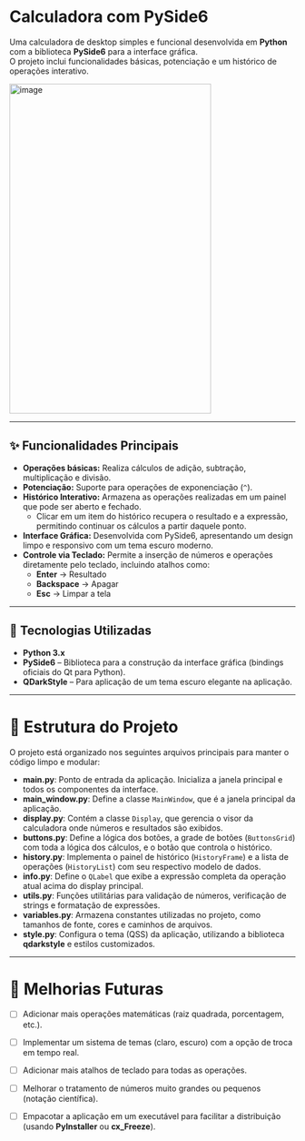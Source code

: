 # Calculadora com PySide6

Uma calculadora de desktop simples e funcional desenvolvida em **Python** com a biblioteca **PySide6** para a interface gráfica.  
O projeto inclui funcionalidades básicas, potenciação e um histórico de operações interativo.

<img width="355" height="580" alt="image" src="https://github.com/user-attachments/assets/96c4c313-8739-4c8f-9fca-6ec746749ead" />

---

## ✨ Funcionalidades Principais

- **Operações básicas:** Realiza cálculos de adição, subtração, multiplicação e divisão.  
- **Potenciação:** Suporte para operações de exponenciação (`^`).  
- **Histórico Interativo:** Armazena as operações realizadas em um painel que pode ser aberto e fechado.  
  - Clicar em um item do histórico recupera o resultado e a expressão, permitindo continuar os cálculos a partir daquele ponto.  
- **Interface Gráfica:** Desenvolvida com PySide6, apresentando um design limpo e responsivo com um tema escuro moderno.  
- **Controle via Teclado:** Permite a inserção de números e operações diretamente pelo teclado, incluindo atalhos como:  
  - **Enter** → Resultado  
  - **Backspace** → Apagar  
  - **Esc** → Limpar a tela  

---

## 🚀 Tecnologias Utilizadas

- **Python 3.x**  
- **PySide6** – Biblioteca para a construção da interface gráfica (bindings oficiais do Qt para Python).  
- **QDarkStyle** – Para aplicação de um tema escuro elegante na aplicação.
---
# 📂 Estrutura do Projeto

O projeto está organizado nos seguintes arquivos principais para manter o código limpo e modular:

- **main.py**: Ponto de entrada da aplicação. Inicializa a janela principal e todos os componentes da interface.  
- **main_window.py**: Define a classe `MainWindow`, que é a janela principal da aplicação.  
- **display.py**: Contém a classe `Display`, que gerencia o visor da calculadora onde números e resultados são exibidos.  
- **buttons.py**: Define a lógica dos botões, a grade de botões (`ButtonsGrid`) com toda a lógica dos cálculos, e o botão que controla o histórico.  
- **history.py**: Implementa o painel de histórico (`HistoryFrame`) e a lista de operações (`HistoryList`) com seu respectivo modelo de dados.  
- **info.py**: Define o `QLabel` que exibe a expressão completa da operação atual acima do display principal.  
- **utils.py**: Funções utilitárias para validação de números, verificação de strings e formatação de expressões.  
- **variables.py**: Armazena constantes utilizadas no projeto, como tamanhos de fonte, cores e caminhos de arquivos.  
- **style.py**: Configura o tema (QSS) da aplicação, utilizando a biblioteca **qdarkstyle** e estilos customizados.  

---

# 🔮 Melhorias Futuras

- [ ] Adicionar mais operações matemáticas (raiz quadrada, porcentagem, etc.).  
- [ ] Implementar um sistema de temas (claro, escuro) com a opção de troca em tempo real.  
- [ ] Adicionar mais atalhos de teclado para todas as operações.  
- [ ] Melhorar o tratamento de números muito grandes ou pequenos (notação científica).  
- [ ] Empacotar a aplicação em um executável para facilitar a distribuição (usando **PyInstaller** ou **cx_Freeze**).
      

